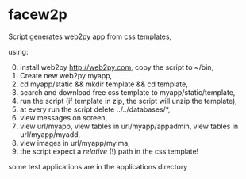 # facew2p

Script generates web2py app  from css templates,

using:

0. install web2py http://web2py.com, copy the script to ~/bin,
1. Create new web2py myapp,
2. cd myapp/static && mkdir template && cd template,
3. search and download free css template to myapp/static/template,
4. run the script  (if template in zip,  the script will unzip the template),
5. at every run the script delete ../../databases/*,
6. view messages on screen,
7. view url/myapp, view tables in  url/myapp/appadmin, view tables in  url/myapp/myadd,
8. view images in  url/myapp/myima,
9. the script  expect a _relative_ (!) path in the css template!


some test applications are in the applications directory

